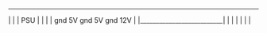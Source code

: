 
 __________________________
|                          |
| PSU                      |
|                          |
| gnd 5V  gnd 5V   gnd 12V |
|__________________________|
   |  |    |  |     |  |  



























